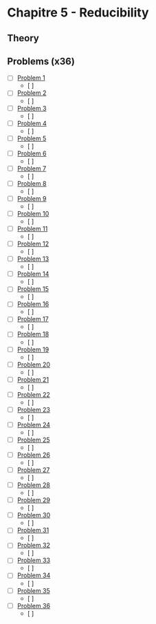# Chapitre 5 - Reducibility



## Theory



## Problems (x36)


- [ ] [Problem 1](https://github.com/gaurangsaini/sipser-computation-3rd-solutions/blob/master/Chapter%205/1.pdf)
	+ [ ] 
- [ ] [Problem 2](https://github.com/gaurangsaini/sipser-computation-3rd-solutions/blob/master/Chapter%205/2.pdf)
	+ [ ] 
- [ ] [Problem 3](https://github.com/gaurangsaini/sipser-computation-3rd-solutions/blob/master/Chapter%205/3.pdf)
	+ [ ] 
- [ ] [Problem 4](https://github.com/gaurangsaini/sipser-computation-3rd-solutions/blob/master/Chapter%205/4.pdf)
	+ [ ] 
- [ ] [Problem 5](https://github.com/gaurangsaini/sipser-computation-3rd-solutions/blob/master/Chapter%205/5.pdf)
	+ [ ] 
- [ ] [Problem 6](https://github.com/gaurangsaini/sipser-computation-3rd-solutions/blob/master/Chapter%205/6.pdf)
	+ [ ] 
- [ ] [Problem 7](https://github.com/gaurangsaini/sipser-computation-3rd-solutions/blob/master/Chapter%205/7.pdf)
	+ [ ] 
- [ ] [Problem 8](https://github.com/gaurangsaini/sipser-computation-3rd-solutions/blob/master/Chapter%205/8.pdf)
	+ [ ] 
- [ ] [Problem 9](https://github.com/gaurangsaini/sipser-computation-3rd-solutions/blob/master/Chapter%205/9.pdf)
	+ [ ] 
- [ ] [Problem 10](https://github.com/gaurangsaini/sipser-computation-3rd-solutions/blob/master/Chapter%205/10.pdf)
	+ [ ] 
- [ ] [Problem 11](https://github.com/gaurangsaini/sipser-computation-3rd-solutions/blob/master/Chapter%205/11.pdf)
	+ [ ] 
- [ ] [Problem 12](https://github.com/gaurangsaini/sipser-computation-3rd-solutions/blob/master/Chapter%205/12.pdf)
	+ [ ] 
- [ ] [Problem 13](https://github.com/gaurangsaini/sipser-computation-3rd-solutions/blob/master/Chapter%205/13.pdf)
	+ [ ] 
- [ ] [Problem 14](https://github.com/gaurangsaini/sipser-computation-3rd-solutions/blob/master/Chapter%205/14.pdf)
	+ [ ] 
- [ ] [Problem 15](https://github.com/gaurangsaini/sipser-computation-3rd-solutions/blob/master/Chapter%205/15.pdf)
	+ [ ] 
- [ ] [Problem 16](https://github.com/gaurangsaini/sipser-computation-3rd-solutions/blob/master/Chapter%205/16.pdf)
	+ [ ] 
- [ ] [Problem 17](https://github.com/gaurangsaini/sipser-computation-3rd-solutions/blob/master/Chapter%205/17.pdf)
	+ [ ] 
- [ ] [Problem 18](https://github.com/gaurangsaini/sipser-computation-3rd-solutions/blob/master/Chapter%205/18.pdf)
	+ [ ] 
- [ ] [Problem 19](https://github.com/gaurangsaini/sipser-computation-3rd-solutions/blob/master/Chapter%205/19.pdf)
	+ [ ] 
- [ ] [Problem 20](https://github.com/gaurangsaini/sipser-computation-3rd-solutions/blob/master/Chapter%205/20.pdf)
	+ [ ] 
- [ ] [Problem 21](https://github.com/gaurangsaini/sipser-computation-3rd-solutions/blob/master/Chapter%205/21.pdf)
	+ [ ] 
- [ ] [Problem 22](https://github.com/gaurangsaini/sipser-computation-3rd-solutions/blob/master/Chapter%205/22.pdf)
	+ [ ] 
- [ ] [Problem 23](https://github.com/gaurangsaini/sipser-computation-3rd-solutions/blob/master/Chapter%205/23.pdf)
	+ [ ] 
- [ ] [Problem 24](https://github.com/gaurangsaini/sipser-computation-3rd-solutions/blob/master/Chapter%205/24.pdf)
	+ [ ] 
- [ ] [Problem 25](https://github.com/gaurangsaini/sipser-computation-3rd-solutions/blob/master/Chapter%205/25.pdf)
	+ [ ] 
- [ ] [Problem 26](https://github.com/gaurangsaini/sipser-computation-3rd-solutions/blob/master/Chapter%205/26.pdf)
	+ [ ] 
- [ ] [Problem 27](https://github.com/gaurangsaini/sipser-computation-3rd-solutions/blob/master/Chapter%205/27.pdf)
	+ [ ] 
- [ ] [Problem 28](https://github.com/gaurangsaini/sipser-computation-3rd-solutions/blob/master/Chapter%205/28.pdf)
	+ [ ] 
- [ ] [Problem 29](https://github.com/gaurangsaini/sipser-computation-3rd-solutions/blob/master/Chapter%205/29.pdf)
	+ [ ] 
- [ ] [Problem 30](https://github.com/gaurangsaini/sipser-computation-3rd-solutions/blob/master/Chapter%205/30.pdf)
	+ [ ] 
- [ ] [Problem 31](https://github.com/gaurangsaini/sipser-computation-3rd-solutions/blob/master/Chapter%205/31.pdf)
	+ [ ] 
- [ ] [Problem 32](https://github.com/gaurangsaini/sipser-computation-3rd-solutions/blob/master/Chapter%205/32.pdf)
	+ [ ] 
- [ ] [Problem 33](https://github.com/gaurangsaini/sipser-computation-3rd-solutions/blob/master/Chapter%205/33.pdf)
	+ [ ] 
- [ ] [Problem 34](https://github.com/gaurangsaini/sipser-computation-3rd-solutions/blob/master/Chapter%205/34.pdf)
	+ [ ] 
- [ ] [Problem 35](https://github.com/gaurangsaini/sipser-computation-3rd-solutions/blob/master/Chapter%205/35.pdf)
	+ [ ] 
- [ ] [Problem 36](https://github.com/gaurangsaini/sipser-computation-3rd-solutions/blob/master/Chapter%205/36.pdf)
	+ [ ] 

